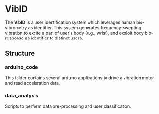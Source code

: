 # VibID
The **VibID** is a user identification system which leverages human bio-vibrometry as identifier. This system generates frequency-swepting vibration to excite a part of user's body (e.g., wrist), and exploit body bio-response as identifier to distinct users.

## Structure
### arduino_code
This folder contains several arduino applications to drive a vibration motor and read acceleration data.

### data_analysis
Scripts to perform data pre-processing and user classification.
